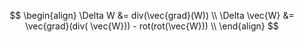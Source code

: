 $$
\begin{align}
\Delta W &= div(\vec{grad}(W)) \\
\Delta \vec{W} &= \vec{grad}(div( \vec{W})) - rot(rot(\vec{W})) \\
\end{align}
$$
